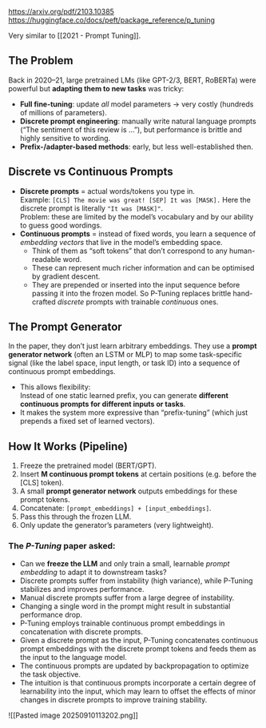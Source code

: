 https://arxiv.org/pdf/2103.10385
https://huggingface.co/docs/peft/package_reference/p_tuning

Very similar to [[2021 - Prompt Tuning]].
## The Problem
Back in 2020–21, large pretrained LMs (like GPT-2/3, BERT, RoBERTa) were powerful but **adapting them to new tasks** was tricky:
- **Full fine-tuning**: update _all_ model parameters → very costly (hundreds of millions of parameters).
- **Discrete prompt engineering**: manually write natural language prompts (“The sentiment of this review is …”), but performance is brittle and highly sensitive to wording.
- **Prefix-/adapter-based methods**: early, but less well-established then.
## Discrete vs Continuous Prompts
- **Discrete prompts** = actual words/tokens you type in.  
    Example:
    `[CLS] The movie was great! [SEP] It was [MASK].`
    Here the discrete prompt is literally `"It was [MASK]"`.  
    Problem: these are limited by the model’s vocabulary and by our ability to guess good wordings.
- **Continuous prompts** = instead of fixed words, you learn a sequence of _embedding vectors_ that live in the model’s embedding space.    
    - Think of them as “soft tokens” that don’t correspond to any human-readable word.
    - These can represent much richer information and can be optimised by gradient descent.
    - They are prepended or inserted into the input sequence before passing it into the frozen model.
So P-Tuning replaces brittle hand-crafted _discrete_ prompts with trainable _continuous_ ones.
##  The Prompt Generator
In the paper, they don’t just learn arbitrary embeddings. They use a **prompt generator network** (often an LSTM or MLP) to map some task-specific signal (like the label space, input length, or task ID) into a sequence of continuous prompt embeddings.
- This allows flexibility:  
    Instead of one static learned prefix, you can generate **different continuous prompts for different inputs or tasks**.
- It makes the system more expressive than “prefix-tuning” (which just prepends a fixed set of learned vectors).
## How It Works (Pipeline)
1. Freeze the pretrained model (BERT/GPT).
2. Insert **M continuous prompt tokens** at certain positions (e.g. before the [CLS] token).
3. A small **prompt generator network** outputs embeddings for these prompt tokens.
4. Concatenate: `[prompt_embeddings] + [input_embeddings]`.
5. Pass this through the frozen LLM.
6. Only update the generator’s parameters (very lightweight).
### The _P-Tuning_ paper asked:
 - Can we **freeze the LLM** and only train a small, learnable _prompt embedding_ to adapt it to downstream tasks?
 - Discrete prompts suffer from instability (high variance), while P-Tuning stabilizes and improves performance.
 - Manual discrete prompts suffer from a large degree of instability.
 - Changing a single word in the prompt might result in substantial performance drop.
 - P-Tuning employs trainable continuous prompt embeddings in concatenation with discrete prompts.
 - Given a discrete prompt as the input, P-Tuning concatenates continuous prompt embeddings with the discrete prompt tokens and feeds them as the input to the language model. 
 - The continuous prompts are updated by backpropagation to optimize the task objective.
 - The intuition is that continuous prompts incorporate a certain degree of learnability into the input, which may learn to offset the effects of minor changes in discrete prompts to improve training stability.

![[Pasted image 20250910113202.png]]